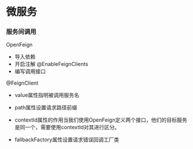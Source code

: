 # 微服务

### 服务间调用

OpenFeign

* 导入依赖
* 开启注解 @EnableFeignClients
* 编写调用接口

@FeignClient

* value属性指明被调用服务名

* path属性设置请求路径前缀

* contextId属性的作用当我们使用OpenFeign定义两个接口，他们的目标服务是同一个，需要使用contextId对其进行区分。
* fallbackFactory属性设置请求错误回调工厂类

